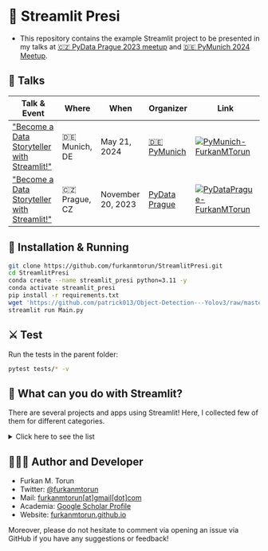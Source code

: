 # 💈 Streamlit Presi

- This repository contains the example Streamlit project to be presented in my talks at [🇨🇿 PyData Prague 2023 meetup](https://pydata.cz/) and [🇩🇪 PyMunich 2024 Meetup](https://www.meetup.com/pymunich/).

## 🚀 Talks

| Talk & Event | Where | When | Organizer | Link |
|---|---|---|---|---|
| ["Become a Data Storyteller with Streamlit!"](https://www.meetup.com/pydata-prague/events/297072175/) | 🇩🇪 Munich, DE   | May 21, 2024 | [🇩🇪 PyMunich](https://www.meetup.com/pymunich/)  | [![PyMunich-FurkanMTorun](http://img.youtube.com/vi/9h9sRkm72WM/0.jpg)](http://www.youtube.com/watch?v=9h9sRkm72WM "Become a Data Storyteller with Streamlit! - Furkan M. Torun") |
| ["Become a Data Storyteller with Streamlit!"](https://www.meetup.com/pydata-prague/events/297072175/) | 🇨🇿 Prague, CZ  | November 20, 2023 | [PyData Prague](https://pydata.cz/) | [![PyDataPrague-FurkanMTorun](http://img.youtube.com/vi/zi9KgTJjnjc/0.jpg)](http://www.youtube.com/watch?v=zi9KgTJjnjc "Become a Data Storyteller with Streamlit! - Furkan M. Torun") |


## 💊 Installation & Running

```bash
git clone https://github.com/furkanmtorun/StreamlitPresi.git
cd StreamlitPresi
conda create --name streamlit_presi python=3.11 -y
conda activate streamlit_presi
pip install -r requirements.txt
wget 'https://github.com/patrick013/Object-Detection---Yolov3/raw/master/model/yolov3.weights' -O utils/yolov3.weights
streamlit run Main.py
```

## ⚔️ Test
Run the tests in the parent folder:
```bash
pytest tests/* -v 
```


## 🎈 What can you do with Streamlit?
There are several projects and apps using Streamlit! Here, I collected few of them for different categories.
<details>
  <summary>Click here to see the list</summary>
  <p><strong>Examples</strong></p>
<ul>
<li>http://omiclearn.org/</li>
<li>https://prophet.streamlit.app/</li>
<li>https://github.com/jrieke/best-of-streamlit</li>
<li>https://traingenerator.streamlit.app/</li>
</ul>
<p><strong>Dashboard:</strong></p>
<ul>
<li>https://okld-gallery.streamlit.app/?p=elements</li>
<li>https://shamiraty-streamlit-dashboard-descriptive-analytics-home-5ks7sm.streamlit.app/</li>
<li>https://similobeta2.streamlit.app/</li>
</ul>
<p><strong>NLP</strong>:</p>
<ul>
<li>https://blog.streamlit.io/build-a-chatbot-with-custom-data-sources-powered-by-llamaindex/</li>
<li>https://docs.streamlit.io/knowledge-base/tutorials/build-conversational-apps</li>
<li>https://llm-examples.streamlit.app/</li>
<li>https://streamlit.io/gallery?category=nlp-language</li>
<li>https://blog.streamlit.io/chat-with-pandas-dataframes-using-llms/</li>
</ul>
<p><strong>Image</strong>:</p>
<ul>
<li>https://github.com/whitphx/streamlit-webrtc</li>
<li>https://streamlit.io/generative-ai</li>
<li>https://github.com/CodingMantras/yolov8-streamlit-detection-tracking</li>
<li>https://generateimages.streamlit.app/</li>
</ul>  
</details>



## 👨🏻‍💻 Author and Developer
- Furkan M. Torun
- Twitter: [@furkanmtorun](https://www.twitter.com/furkanmtorun)
- Mail: [furkanmtorun[at]gmail[dot]com](mailto:furkanmtorun@gmail.com) 
- Academia: [Google Scholar Profile](https://scholar.google.com/citations?user=d5ZyOZ4AAAAJ) 
- Website: [furkanmtorun.github.io](https://furkanmtorun.github.io)

Moreover, please do not hesitate to comment via opening an issue via GitHub if you have any suggestions or feedback!


